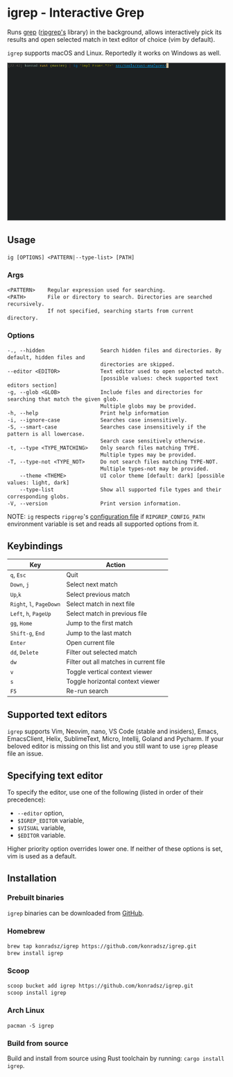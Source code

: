 # igrep - Interactive Grep
Runs [grep](https://crates.io/crates/grep) ([ripgrep's](https://github.com/BurntSushi/ripgrep/) library) in the background, allows interactively pick its results and open selected match in text editor of choice (vim by default).

`igrep` supports macOS and Linux. Reportedly it works on Windows as well.

<img src="./assets/v1_0_0.gif"/>

## Usage
`ig [OPTIONS] <PATTERN|--type-list> [PATH]`

### Args
```
<PATTERN>    Regular expression used for searching.
<PATH>       File or directory to search. Directories are searched recursively.
             If not specified, searching starts from current directory.
```

### Options
```
-., --hidden                  Search hidden files and directories. By default, hidden files and
                              directories are skipped.
--editor <EDITOR>             Text editor used to open selected match.
                              [possible values: check supported text editors section]
-g, --glob <GLOB>             Include files and directories for searching that match the given glob.
                              Multiple globs may be provided.
-h, --help                    Print help information
-i, --ignore-case             Searches case insensitively.
-S, --smart-case              Searches case insensitively if the pattern is all lowercase.
                              Search case sensitively otherwise.
-t, --type <TYPE_MATCHING>    Only search files matching TYPE.
                              Multiple types may be provided.
-T, --type-not <TYPE_NOT>     Do not search files matching TYPE-NOT.
                              Multiple types-not may be provided.
    --theme <THEME>           UI color theme [default: dark] [possible values: light, dark]
    --type-list               Show all supported file types and their corresponding globs.
-V, --version                 Print version information.
```
NOTE: `ig` respects `ripgrep`'s [configuration file](https://github.com/BurntSushi/ripgrep/blob/master/GUIDE.md#configuration-file) if `RIPGREP_CONFIG_PATH` environment variable is set and reads all supported options from it.

## Keybindings
| Key                      | Action                                 |
| ------------------------ | -------------------------------------- |
| `q`, `Esc`               | Quit                                   |
| `Down`, `j`              | Select next match                      |
| `Up`,`k`                 | Select previous match                  |
| `Right`, `l`, `PageDown` | Select match in next file              |
| `Left`, `h`, `PageUp`    | Select match in previous file          |
| `gg`, `Home`             | Jump to the first match                |
| `Shift-g`, `End`         | Jump to the last match                 |
| `Enter`                  | Open current file                      |
| `dd`, `Delete`           | Filter out selected match              |
| `dw`                     | Filter out all matches in current file |
| `v`                      | Toggle vertical context viewer         |
| `s`                      | Toggle horizontal context viewer       |
| `F5`                     | Re-run search                          |

## Supported text editors
`igrep` supports Vim, Neovim, nano, VS Code (stable and insiders), Emacs, EmacsClient, Helix, SublimeText, Micro, Intellij, Goland and Pycharm. If your beloved editor is missing on this list and you still want to use `igrep` please file an issue.

## Specifying text editor
To specify the editor, use one of the following (listed in order of their precedence):
- `--editor` option,
- `$IGREP_EDITOR` variable,
- `$VISUAL` variable,
- `$EDITOR` variable.

Higher priority option overrides lower one. If neither of these options is set, vim is used as a default.

## Installation
### Prebuilt binaries
`igrep` binaries can be downloaded from [GitHub](https://github.com/konradsz/igrep/releases).
### Homebrew
```
brew tap konradsz/igrep https://github.com/konradsz/igrep.git
brew install igrep
```
### Scoop
```
scoop bucket add igrep https://github.com/konradsz/igrep.git
scoop install igrep
```
### Arch Linux
```
pacman -S igrep
```
### Build from source
Build and install from source using Rust toolchain by running: `cargo install igrep`.
